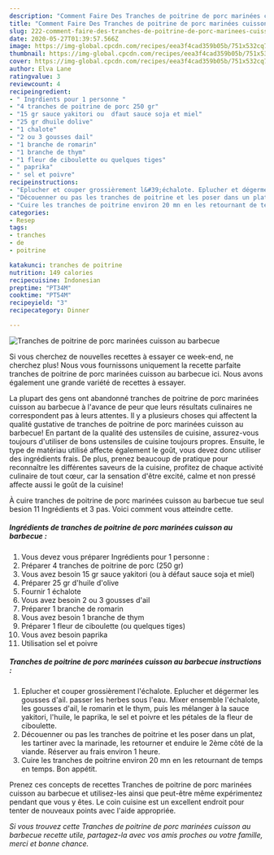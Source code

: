```yaml
---
description: "Comment Faire Des Tranches de poitrine de porc marinées cuisson au barbecue"
title: "Comment Faire Des Tranches de poitrine de porc marinées cuisson au barbecue"
slug: 222-comment-faire-des-tranches-de-poitrine-de-porc-marinees-cuisson-au-barbecue
date: 2020-05-27T01:39:57.566Z
image: https://img-global.cpcdn.com/recipes/eea3f4cad359b05b/751x532cq70/tranches-de-poitrine-de-porc-marinees-cuisson-au-barbecue-photo-principale-de-la-recette.jpg
thumbnail: https://img-global.cpcdn.com/recipes/eea3f4cad359b05b/751x532cq70/tranches-de-poitrine-de-porc-marinees-cuisson-au-barbecue-photo-principale-de-la-recette.jpg
cover: https://img-global.cpcdn.com/recipes/eea3f4cad359b05b/751x532cq70/tranches-de-poitrine-de-porc-marinees-cuisson-au-barbecue-photo-principale-de-la-recette.jpg
author: Elva Lane
ratingvalue: 3
reviewcount: 4
recipeingredient:
- " Ingrdients pour 1 personne "
- "4 tranches de poitrine de porc 250 gr"
- "15 gr sauce yakitori ou  dfaut sauce soja et miel"
- "25 gr dhuile dolive"
- "1 chalote"
- "2 ou 3 gousses dail"
- "1 branche de romarin"
- "1 branche de thym"
- "1 fleur de ciboulette ou quelques tiges"
- " paprika"
- " sel et poivre"
recipeinstructions:
- "Eplucher et couper grossièrement l&#39;échalote. Eplucher et dégermer les gousses d&#39;ail. passer les herbes sous l&#39;eau. Mixer ensemble l&#39;échalote, les gousses d&#39;ail, le romarin et le thym, puis les mélanger à la sauce yakitori, l&#39;huile, le paprika, le sel et poivre et les pétales de la fleur de ciboulette."
- "Découenner ou pas les tranches de poitrine et les poser dans un plat, les tartiner avec la marinade, les retourner et enduire le 2ème côté de la viande. Réserver au frais environ 1 heure."
- "Cuire les tranches de poitrine environ 20 mn en les retournant de temps en temps. Bon appétit."
categories:
- Resep
tags:
- tranches
- de
- poitrine

katakunci: tranches de poitrine 
nutrition: 149 calories
recipecuisine: Indonesian
preptime: "PT34M"
cooktime: "PT54M"
recipeyield: "3"
recipecategory: Dinner

---
```



![Tranches de poitrine de porc marinées cuisson au barbecue](https://img-global.cpcdn.com/recipes/eea3f4cad359b05b/751x532cq70/tranches-de-poitrine-de-porc-marinees-cuisson-au-barbecue-photo-principale-de-la-recette.jpg)

Si vous cherchez de nouvelles recettes à essayer ce week-end, ne cherchez plus! Nous vous fournissons uniquement la recette parfaite tranches de poitrine de porc marinées cuisson au barbecue ici. Nous avons également une grande variété de recettes à essayer.

La plupart des gens ont abandonné tranches de poitrine de porc marinées cuisson au barbecue à l'avance de peur que leurs résultats culinaires ne correspondent pas à leurs attentes. Il y a plusieurs choses qui affectent la qualité gustative de tranches de poitrine de porc marinées cuisson au barbecue! En partant de la qualité des ustensiles de cuisine, assurez-vous toujours d'utiliser de bons ustensiles de cuisine toujours propres. Ensuite, le type de matériau utilisé affecte également le goût, vous devez donc utiliser des ingrédients frais. De plus, prenez beaucoup de pratique pour reconnaître les différentes saveurs de la cuisine, profitez de chaque activité culinaire de tout cœur, car la sensation d'être excité, calme et non pressé affecte aussi le goût de la cuisine!

<!--inarticleads1-->

À cuire tranches de poitrine de porc marinées cuisson au barbecue tue seul besion 11 Ingrédients et 3 pas. Voici comment vous atteindre cette.

##### Ingrédients de tranches de poitrine de porc marinées cuisson au barbecue :

1. Vous devez vous préparer  Ingrédients pour 1 personne :
1. Préparer 4 tranches de poitrine de porc (250 gr)
1. Vous avez besoin 15 gr sauce yakitori (ou à défaut sauce soja et miel)
1. Préparer 25 gr d&#39;huile d&#39;olive
1. Fournir 1 échalote
1. Vous avez besoin 2 ou 3 gousses d&#39;ail
1. Préparer 1 branche de romarin
1. Vous avez besoin 1 branche de thym
1. Préparer 1 fleur de ciboulette (ou quelques tiges)
1. Vous avez besoin  paprika
1. Utilisation  sel et poivre




<!--inarticleads2-->

##### Tranches de poitrine de porc marinées cuisson au barbecue instructions :

1. Eplucher et couper grossièrement l&#39;échalote. Eplucher et dégermer les gousses d&#39;ail. passer les herbes sous l&#39;eau. Mixer ensemble l&#39;échalote, les gousses d&#39;ail, le romarin et le thym, puis les mélanger à la sauce yakitori, l&#39;huile, le paprika, le sel et poivre et les pétales de la fleur de ciboulette.
1. Découenner ou pas les tranches de poitrine et les poser dans un plat, les tartiner avec la marinade, les retourner et enduire le 2ème côté de la viande. Réserver au frais environ 1 heure.
1. Cuire les tranches de poitrine environ 20 mn en les retournant de temps en temps. Bon appétit.




<!--inarticleads1-->

<p>
Prenez ces concepts de recettes Tranches de poitrine de porc marinées cuisson au barbecue et utilisez-les ainsi que peut-être même expérimentez pendant que vous y êtes. Le coin cuisine est un excellent endroit pour tenter de nouveaux points avec l'aide appropriée.
</p>

<p>
<i>Si vous trouvez cette Tranches de poitrine de porc marinées cuisson au barbecue recette utile, partagez-la avec vos amis proches ou votre famille, merci et bonne chance.</i>
</p>
